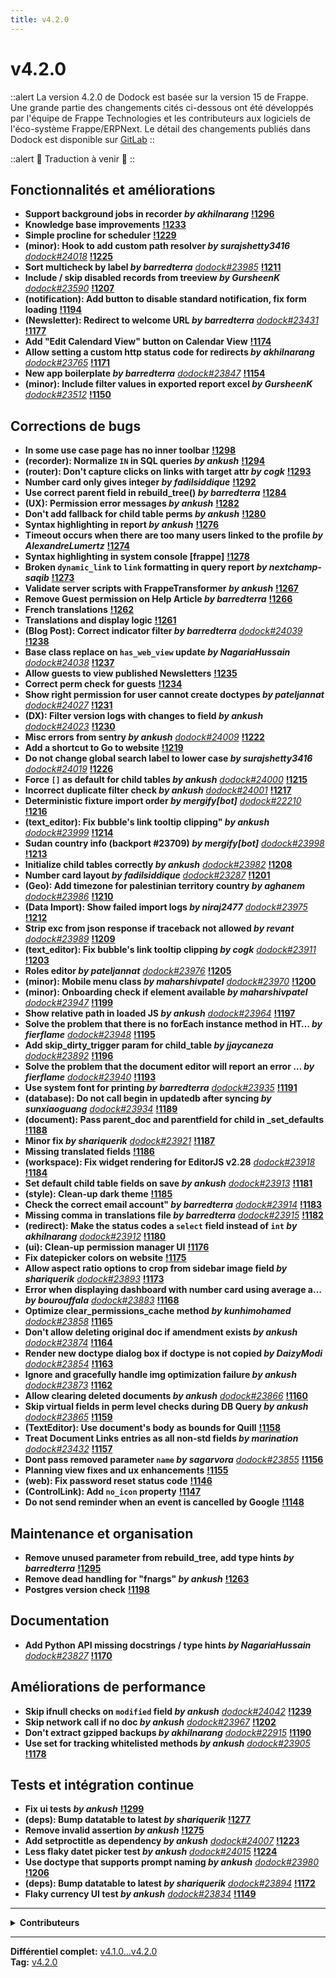 ```yaml
---
title: v4.2.0
---
```


# v4.2.0

::alert
La version 4.2.0 de Dodock est basée sur la version 15 de Frappe.
Une grande partie des changements cités ci-dessous ont été développés par l'équipe de Frappe Technologies et les contributeurs aux logiciels de l'éco-système Frappe/ERPNext.
Le détail des changements publiés dans Dodock est disponible sur [GitLab](https://gitlab.com/dokos/dodock/-/releases/v4.2.0)
::

::alert
:construction: Traduction à venir :construction:
::

## Fonctionnalités et améliorations

- **Support background jobs in recorder _by akhilnarang_** **[!1296](https://gitlab.com/dokos/dodock/-/merge_requests/1296)**
- **Knowledge base improvements** **[!1233](https://gitlab.com/dokos/dodock/-/merge_requests/1233)**
- **Simple procline for scheduler** **[!1229](https://gitlab.com/dokos/dodock/-/merge_requests/1229)**
- **(minor): Hook to add custom path resolver _by surajshetty3416_** [_dodock#24018_](https://gitlab.com/dokos/dodock/pull/24018) **[!1225](https://gitlab.com/dokos/dodock/-/merge_requests/1225)**
- **Sort multicheck by label _by barredterra_** [_dodock#23985_](https://gitlab.com/dokos/dodock/pull/23985) **[!1211](https://gitlab.com/dokos/dodock/-/merge_requests/1211)**
- **Include / skip disabled records from treeview _by GursheenK_** [_dodock#23590_](https://gitlab.com/dokos/dodock/pull/23590) **[!1207](https://gitlab.com/dokos/dodock/-/merge_requests/1207)**
- **(notification): Add button to disable standard notification, fix form loading** **[!1194](https://gitlab.com/dokos/dodock/-/merge_requests/1194)**
- **(Newsletter): Redirect to welcome URL _by barredterra_** [_dodock#23431_](https://gitlab.com/dokos/dodock/pull/23431) **[!1177](https://gitlab.com/dokos/dodock/-/merge_requests/1177)**
- **Add "Edit Calendard View" button on Calendar View** **[!1174](https://gitlab.com/dokos/dodock/-/merge_requests/1174)**
- **Allow setting a custom http status code for redirects _by akhilnarang_** [_dodock#23765_](https://gitlab.com/dokos/dodock/pull/23765) **[!1171](https://gitlab.com/dokos/dodock/-/merge_requests/1171)**
- **New app boilerplate _by barredterra_** [_dodock#23847_](https://gitlab.com/dokos/dodock/pull/23847) **[!1154](https://gitlab.com/dokos/dodock/-/merge_requests/1154)**
- **(minor): Include filter values in exported report excel _by GursheenK_** [_dodock#23512_](https://gitlab.com/dokos/dodock/pull/23512) **[!1150](https://gitlab.com/dokos/dodock/-/merge_requests/1150)**


## Corrections de bugs

- **In some use case page has no inner toolbar** **[!1298](https://gitlab.com/dokos/dodock/-/merge_requests/1298)**
- **(recorder): Normalize `IN` in SQL queries _by ankush_** **[!1294](https://gitlab.com/dokos/dodock/-/merge_requests/1294)**
- **(router): Don't capture clicks on links with target attr _by cogk_** **[!1293](https://gitlab.com/dokos/dodock/-/merge_requests/1293)**
- **Number card only gives integer _by fadilsiddique_** **[!1292](https://gitlab.com/dokos/dodock/-/merge_requests/1292)**
- **Use correct parent field in rebuild\_tree() _by barredterra_** **[!1284](https://gitlab.com/dokos/dodock/-/merge_requests/1284)**
- **(UX): Permission error messages _by ankush_** **[!1282](https://gitlab.com/dokos/dodock/-/merge_requests/1282)**
- **Don't add fallback for child table perms _by ankush_** **[!1280](https://gitlab.com/dokos/dodock/-/merge_requests/1280)**
- **Syntax highlighting in report _by ankush_** **[!1276](https://gitlab.com/dokos/dodock/-/merge_requests/1276)**
- **Timeout occurs when there are too many users linked to the profile _by AlexandreLumertz_** **[!1274](https://gitlab.com/dokos/dodock/-/merge_requests/1274)**
- **Syntax highlighting in system console [frappe]** **[!1278](https://gitlab.com/dokos/dodock/-/merge_requests/1278)**
- **Broken `dynamic_link` to `link` formatting in query report _by nextchamp-saqib_** **[!1273](https://gitlab.com/dokos/dodock/-/merge_requests/1273)**
- **Validate server scripts with FrappeTransformer _by ankush_** **[!1267](https://gitlab.com/dokos/dodock/-/merge_requests/1267)**
- **Remove Guest permission on Help Article _by barredterra_** **[!1266](https://gitlab.com/dokos/dodock/-/merge_requests/1266)**
- **French translations** **[!1262](https://gitlab.com/dokos/dodock/-/merge_requests/1262)**
- **Translations and display logic** **[!1261](https://gitlab.com/dokos/dodock/-/merge_requests/1261)**
- **(Blog Post): Correct indicator filter _by barredterra_** [_dodock#24039_](https://gitlab.com/dokos/dodock/pull/24039) **[!1238](https://gitlab.com/dokos/dodock/-/merge_requests/1238)**
- **Base class replace on `has_web_view` update _by NagariaHussain_** [_dodock#24038_](https://gitlab.com/dokos/dodock/pull/24038) **[!1237](https://gitlab.com/dokos/dodock/-/merge_requests/1237)**
- **Allow guests to view published Newsletters** **[!1235](https://gitlab.com/dokos/dodock/-/merge_requests/1235)**
- **Correct perm check for guests** **[!1234](https://gitlab.com/dokos/dodock/-/merge_requests/1234)**
- **Show right permission for user cannot create doctypes _by pateljannat_** [_dodock#24027_](https://gitlab.com/dokos/dodock/pull/24027) **[!1231](https://gitlab.com/dokos/dodock/-/merge_requests/1231)**
- **(DX): Filter version logs with changes to field _by ankush_** [_dodock#24023_](https://gitlab.com/dokos/dodock/pull/24023) **[!1230](https://gitlab.com/dokos/dodock/-/merge_requests/1230)**
- **Misc errors from sentry _by ankush_** [_dodock#24009_](https://gitlab.com/dokos/dodock/pull/24009) **[!1222](https://gitlab.com/dokos/dodock/-/merge_requests/1222)**
- **Add a shortcut to Go to website** **[!1219](https://gitlab.com/dokos/dodock/-/merge_requests/1219)**
- **Do not change global search label to lower case _by surajshetty3416_** [_dodock#24019_](https://gitlab.com/dokos/dodock/pull/24019) **[!1226](https://gitlab.com/dokos/dodock/-/merge_requests/1226)**
- **Force `[]` as default for child tables _by ankush_** [_dodock#24000_](https://gitlab.com/dokos/dodock/pull/24000) **[!1215](https://gitlab.com/dokos/dodock/-/merge_requests/1215)**
- **Incorrect duplicate filter check _by ankush_** [_dodock#24001_](https://gitlab.com/dokos/dodock/pull/24001) **[!1217](https://gitlab.com/dokos/dodock/-/merge_requests/1217)**
- **Deterministic fixture import order  _by mergify[bot]_** [_dodock#22210_](https://gitlab.com/dokos/dodock/pull/22210) **[!1216](https://gitlab.com/dokos/dodock/-/merge_requests/1216)**
- **(text\_editor): Fix bubble's link tooltip clipping" _by ankush_** [_dodock#23999_](https://gitlab.com/dokos/dodock/pull/23999) **[!1214](https://gitlab.com/dokos/dodock/-/merge_requests/1214)**
- **Sudan country info (backport #23709) _by mergify[bot]_** [_dodock#23998_](https://gitlab.com/dokos/dodock/pull/23998) **[!1213](https://gitlab.com/dokos/dodock/-/merge_requests/1213)**
- **Initialize child tables correctly _by ankush_** [_dodock#23982_](https://gitlab.com/dokos/dodock/pull/23982) **[!1208](https://gitlab.com/dokos/dodock/-/merge_requests/1208)**
- **Number card layout _by fadilsiddique_** [_dodock#23287_](https://gitlab.com/dokos/dodock/pull/23287) **[!1201](https://gitlab.com/dokos/dodock/-/merge_requests/1201)**
- **(Geo): Add timezone for palestinian territory country _by aghanem_** [_dodock#23986_](https://gitlab.com/dokos/dodock/pull/23986) **[!1210](https://gitlab.com/dokos/dodock/-/merge_requests/1210)**
- **(Data Import): Show failed import logs _by niraj2477_** [_dodock#23975_](https://gitlab.com/dokos/dodock/pull/23975) **[!1212](https://gitlab.com/dokos/dodock/-/merge_requests/1212)**
- **Strip exc from json response if traceback not allowed _by revant_** [_dodock#23989_](https://gitlab.com/dokos/dodock/pull/23989) **[!1209](https://gitlab.com/dokos/dodock/-/merge_requests/1209)**
- **(text\_editor): Fix bubble's link tooltip clipping _by cogk_** [_dodock#23911_](https://gitlab.com/dokos/dodock/pull/23911) **[!1203](https://gitlab.com/dokos/dodock/-/merge_requests/1203)**
- **Roles editor _by pateljannat_** [_dodock#23976_](https://gitlab.com/dokos/dodock/pull/23976) **[!1205](https://gitlab.com/dokos/dodock/-/merge_requests/1205)**
- **(minor): Mobile menu class _by maharshivpatel_** [_dodock#23970_](https://gitlab.com/dokos/dodock/pull/23970) **[!1200](https://gitlab.com/dokos/dodock/-/merge_requests/1200)**
- **(minor): Onboarding check if element available _by maharshivpatel_** [_dodock#23947_](https://gitlab.com/dokos/dodock/pull/23947) **[!1199](https://gitlab.com/dokos/dodock/-/merge_requests/1199)**
- **Show relative path in loaded JS _by ankush_** [_dodock#23964_](https://gitlab.com/dokos/dodock/pull/23964) **[!1197](https://gitlab.com/dokos/dodock/-/merge_requests/1197)**
- **Solve the problem that there is no forEach instance method in HT… _by fierflame_** [_dodock#23948_](https://gitlab.com/dokos/dodock/pull/23948) **[!1195](https://gitlab.com/dokos/dodock/-/merge_requests/1195)**
- **Add skip\_dirty\_trigger param for child\_table _by jjaycaneza_** [_dodock#23892_](https://gitlab.com/dokos/dodock/pull/23892) **[!1196](https://gitlab.com/dokos/dodock/-/merge_requests/1196)**
- **Solve the problem that the document editor will report an error … _by fierflame_** [_dodock#23940_](https://gitlab.com/dokos/dodock/pull/23940) **[!1193](https://gitlab.com/dokos/dodock/-/merge_requests/1193)**
- **Use system font for printing _by barredterra_** [_dodock#23935_](https://gitlab.com/dokos/dodock/pull/23935) **[!1191](https://gitlab.com/dokos/dodock/-/merge_requests/1191)**
- **(database): Do not call begin in updatedb after syncing _by sunxiaoguang_** [_dodock#23934_](https://gitlab.com/dokos/dodock/pull/23934) **[!1189](https://gitlab.com/dokos/dodock/-/merge_requests/1189)**
- **(document): Pass parent\_doc and parentfield for child in \_set\_defaults** **[!1188](https://gitlab.com/dokos/dodock/-/merge_requests/1188)**
- **Minor fix _by shariquerik_** [_dodock#23921_](https://gitlab.com/dokos/dodock/pull/23921) **[!1187](https://gitlab.com/dokos/dodock/-/merge_requests/1187)**
- **Missing translated fields** **[!1186](https://gitlab.com/dokos/dodock/-/merge_requests/1186)**
- **(workspace): Fix widget rendering for EditorJS v2.28** [_dodock#23918_](https://gitlab.com/dokos/dodock/pull/23918) **[!1184](https://gitlab.com/dokos/dodock/-/merge_requests/1184)**
- **Set default child table fields on save _by ankush_** [_dodock#23913_](https://gitlab.com/dokos/dodock/pull/23913) **[!1181](https://gitlab.com/dokos/dodock/-/merge_requests/1181)**
- **(style): Clean-up dark theme** **[!1185](https://gitlab.com/dokos/dodock/-/merge_requests/1185)**
- **Check the correct email account" _by barredterra_** [_dodock#23914_](https://gitlab.com/dokos/dodock/pull/23914) **[!1183](https://gitlab.com/dokos/dodock/-/merge_requests/1183)**
- **Missing comma in translations file _by barredterra_** [_dodock#23915_](https://gitlab.com/dokos/dodock/pull/23915) **[!1182](https://gitlab.com/dokos/dodock/-/merge_requests/1182)**
- **(redirect): Make the status codes a `select` field instead of `int` _by akhilnarang_** [_dodock#23912_](https://gitlab.com/dokos/dodock/pull/23912) **[!1180](https://gitlab.com/dokos/dodock/-/merge_requests/1180)**
- **(ui): Clean-up permission manager UI** **[!1176](https://gitlab.com/dokos/dodock/-/merge_requests/1176)**
- **Fix datepicker colors on website** **[!1175](https://gitlab.com/dokos/dodock/-/merge_requests/1175)**
- **Allow aspect ratio options to crop from sidebar image field _by shariquerik_** [_dodock#23893_](https://gitlab.com/dokos/dodock/pull/23893) **[!1173](https://gitlab.com/dokos/dodock/-/merge_requests/1173)**
- **Error when displaying dashboard with number card using average a… _by bourouffala_** [_dodock#23883_](https://gitlab.com/dokos/dodock/pull/23883) **[!1168](https://gitlab.com/dokos/dodock/-/merge_requests/1168)**
- **Optimize clear\_permissions\_cache method _by kunhimohamed_** [_dodock#23858_](https://gitlab.com/dokos/dodock/pull/23858) **[!1165](https://gitlab.com/dokos/dodock/-/merge_requests/1165)**
- **Don't allow deleting original doc if amendment exists _by ankush_** [_dodock#23874_](https://gitlab.com/dokos/dodock/pull/23874) **[!1164](https://gitlab.com/dokos/dodock/-/merge_requests/1164)**
- **Render new doctype dialog box if doctype is not copied _by DaizyModi_** [_dodock#23854_](https://gitlab.com/dokos/dodock/pull/23854) **[!1163](https://gitlab.com/dokos/dodock/-/merge_requests/1163)**
- **Ignore and gracefully handle img optimization failure _by ankush_** [_dodock#23873_](https://gitlab.com/dokos/dodock/pull/23873) **[!1162](https://gitlab.com/dokos/dodock/-/merge_requests/1162)**
- **Allow clearing deleted documents _by ankush_** [_dodock#23866_](https://gitlab.com/dokos/dodock/pull/23866) **[!1160](https://gitlab.com/dokos/dodock/-/merge_requests/1160)**
- **Skip virtual fields in perm level checks during DB Query _by ankush_** [_dodock#23865_](https://gitlab.com/dokos/dodock/pull/23865) **[!1159](https://gitlab.com/dokos/dodock/-/merge_requests/1159)**
- **(TextEditor): Use document's body as bounds for Quill** **[!1158](https://gitlab.com/dokos/dodock/-/merge_requests/1158)**
- **Treat Document Links entries as all non-std fields _by marination_** [_dodock#23432_](https://gitlab.com/dokos/dodock/pull/23432) **[!1157](https://gitlab.com/dokos/dodock/-/merge_requests/1157)**
- **Dont pass removed parameter `name` _by sagarvora_** [_dodock#23855_](https://gitlab.com/dokos/dodock/pull/23855) **[!1156](https://gitlab.com/dokos/dodock/-/merge_requests/1156)**
- **Planning view fixes and ux enhancements** **[!1155](https://gitlab.com/dokos/dodock/-/merge_requests/1155)**
- **(web): Fix password reset status code** **[!1146](https://gitlab.com/dokos/dodock/-/merge_requests/1146)**
- **(ControlLink): Add `no_icon` property** **[!1147](https://gitlab.com/dokos/dodock/-/merge_requests/1147)**
- **Do not send reminder when an event is cancelled by Google** **[!1148](https://gitlab.com/dokos/dodock/-/merge_requests/1148)**

## Maintenance et organisation

- **Remove unused parameter from rebuild\_tree, add type hints _by barredterra_** **[!1295](https://gitlab.com/dokos/dodock/-/merge_requests/1295)**
- **Remove dead handling for "fnargs" _by ankush_** **[!1263](https://gitlab.com/dokos/dodock/-/merge_requests/1263)**
- **Postgres version check** **[!1198](https://gitlab.com/dokos/dodock/-/merge_requests/1198)**


## Documentation

- **Add Python API missing docstrings / type hints _by NagariaHussain_** [_dodock#23827_](https://gitlab.com/dokos/dodock/pull/23827) **[!1170](https://gitlab.com/dokos/dodock/-/merge_requests/1170)**


## Améliorations de performance

- **Skip ifnull checks on `modified` field _by ankush_** [_dodock#24042_](https://gitlab.com/dokos/dodock/pull/24042) **[!1239](https://gitlab.com/dokos/dodock/-/merge_requests/1239)**
- **Skip network call if no doc _by ankush_** [_dodock#23967_](https://gitlab.com/dokos/dodock/pull/23967) **[!1202](https://gitlab.com/dokos/dodock/-/merge_requests/1202)**
- **Don't extract gzipped backups _by akhilnarang_** [_dodock#22915_](https://gitlab.com/dokos/dodock/pull/22915) **[!1190](https://gitlab.com/dokos/dodock/-/merge_requests/1190)**
- **Use set for tracking whitelisted methods _by ankush_** [_dodock#23905_](https://gitlab.com/dokos/dodock/pull/23905) **[!1178](https://gitlab.com/dokos/dodock/-/merge_requests/1178)**


## Tests et intégration continue

- **Fix ui tests _by ankush_** **[!1299](https://gitlab.com/dokos/dodock/-/merge_requests/1299)**
- **(deps): Bump datatable to latest _by shariquerik_** **[!1277](https://gitlab.com/dokos/dodock/-/merge_requests/1277)**
- **Remove invalid assertion _by ankush_** **[!1275](https://gitlab.com/dokos/dodock/-/merge_requests/1275)**
- **Add setproctitle as dependency _by ankush_** [_dodock#24007_](https://gitlab.com/dokos/dodock/pull/24007) **[!1223](https://gitlab.com/dokos/dodock/-/merge_requests/1223)**
- **Less flaky datet picker test _by ankush_** [_dodock#24015_](https://gitlab.com/dokos/dodock/pull/24015) **[!1224](https://gitlab.com/dokos/dodock/-/merge_requests/1224)**
- **Use doctype that supports prompt naming _by ankush_** [_dodock#23980_](https://gitlab.com/dokos/dodock/pull/23980) **[!1206](https://gitlab.com/dokos/dodock/-/merge_requests/1206)**
- **(deps): Bump datatable to latest _by shariquerik_** [_dodock#23894_](https://gitlab.com/dokos/dodock/pull/23894) **[!1172](https://gitlab.com/dokos/dodock/-/merge_requests/1172)**
- **Flaky currency UI test _by ankush_** [_dodock#23834_](https://gitlab.com/dokos/dodock/pull/23834) **[!1149](https://gitlab.com/dokos/dodock/-/merge_requests/1149)**


---

<details><summary><b>Contributeurs</b></summary>

- **Ankush Menat** (40)
- **Akhil Narang** (27)
- **Charles-Henri Decultot** (25)
- **Corentin Forler** (18)
- **Gursheen Anand** (14)
- **Raffael Meyer** (6)
- **Shariq Ansari** (5)
- **Maharshi Patel** (4)
- **barredterra** (4)
- **Hussain Nagaria** (3)

<details><summary>et 18 autres contributeurs...</summary>

- Suraj Shetty
- Fierflame
- Jannat Patel
- Saqib Ansari
- marination
- 14987
- Anas AlGhanem
- Daizy Modi
- Fadil SIddique
- Gursheen Kaur Anand
- Justine Jay
- Kunhi
- Revant Nandgaonkar
- Sagar Vora
- Xiaoguang Sun
- bourouffala
- fadilsid
- 猛火

</details>
</details>


---

**Différentiel complet:** [v4.1.0...v4.2.0](https://gitlab.com/dokos/dodock/-/compare/v4.1.0...v4.2.0)  
**Tag:** [v4.2.0](https://gitlab.com/dokos/dodock/-/tags/v4.2.0)